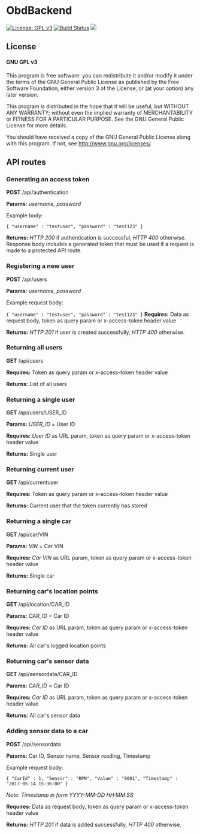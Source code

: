 # ObdBackend

[![License: GPL v3](https://img.shields.io/badge/License-GPL%20v3-blue.svg)](http://www.gnu.org/licenses/gpl-3.0)
[![Build Status](https://travis-ci.com/alehuo/ObdBackend.svg?token=gaC7xtybK3sQe2uWiGwx&branch=master)](https://travis-ci.com/alehuo/ObdBackend)
![](https://david-dm.org/alehuo/ObdBackend.svg)

## License

#### GNU GPL v3

This program is free software: you can redistribute it and/or modify
it under the terms of the GNU General Public License as published by
the Free Software Foundation, either version 3 of the License, or
(at your option) any later version.

This program is distributed in the hope that it will be useful,
but WITHOUT ANY WARRANTY; without even the implied warranty of
MERCHANTABILITY or FITNESS FOR A PARTICULAR PURPOSE.  See the
GNU General Public License for more details.

You should have received a copy of the GNU General Public License
along with this program.  If not, see <http://www.gnu.org/licenses/>.

## API routes

### Generating an access token
**POST** /api/authentication

**Params:** *username, password*

Example body:

`
{
  "username" : "testuser",
  "password" : "test123"
}
`

**Returns:** *HTTP 200* if authentication is successful, *HTTP 400* otherwise. Response body includes a generated token that must be used if a request is made to a protected API route.

### Registering a new user
**POST** /api/users

**Params:** *username, password*

Example request body:

`
{
  "username" : "testuser",
  "password" : "test123"
}
`
**Requires:** Data as request body, token as query param or x-access-token header value

**Returns:** *HTTP 201* if user is created successfully, *HTTP 400* otherwise.

### Returning all users
**GET** /api/users

**Requires:** Token as query param or x-access-token header value

**Returns:** List of all users

### Returning a single user
**GET** /api/users/USER_ID

**Params:** *USER_ID* = User ID

**Requires:** *User ID* as URL param, token as query param or x-access-token header value

**Returns:** Single user

### Returning current user
**GET** /api/currentuser

**Requires:** Token as query param or x-access-token header value

**Returns:** Current user that the token currently has stored

### Returning a single car
**GET** /api/car/VIN

**Params:** *VIN* = Car VIN

**Requires:** *Car VIN* as URL param, token as query param or x-access-token header value

**Returns:** Single car

### Returning car's location points
**GET** /api/location/CAR_ID

**Params:** *CAR_ID* = Car ID

**Requires:** *Car ID* as URL param, token as query param or x-access-token header value

**Returns:** All car's logged location points

### Returning car's sensor data
**GET** /api/sensordata/CAR_ID

**Params:** *CAR_ID* = Car ID

**Requires:** *Car ID* as URL param, token as query param or x-access-token header value

**Returns:** All car's sensor data

### Adding sensor data to a car
**POST** /api/sensordata

**Params:** Car ID, Sensor name, Sensor reading, Timestamp

Example request body:

`
{
  "CarId" : 1,
  "Sensor" : "RPM",
  "Value" : "9001",
  "Timestamp" : "2017-05-14 15:36:00"
}
`

*Note: Timestamp in form YYYY-MM-DD HH:MM:SS*

**Requires:** Data as request body, token as query param or x-access-token header value

**Returns:** *HTTP 201* if data is added successfully, *HTTP 400* otherwise.
